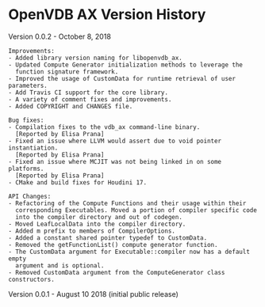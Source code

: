 OpenVDB AX Version History
==========================

Version 0.0.2 - October 8, 2018

    Improvements:
    - Added library version naming for libopenvdb_ax.
    - Updated Compute Generator initialization methods to leverage the
      function signature framework.
    - Improved the usage of CustomData for runtime retrieval of user parameters.
    - Add Travis CI support for the core library.
    - A variety of comment fixes and improvements.
    - Added COPYRIGHT and CHANGES file.

    Bug fixes:
    - Compilation fixes to the vdb_ax command-line binary.
      [Reported by Elisa Prana]
    - Fixed an issue where LLVM would assert due to void pointer instantiation.
      [Reported by Elisa Prana]
    - Fixed an issue where MCJIT was not being linked in on some platforms.
      [Reported by Elisa Prana]
    - CMake and build fixes for Houdini 17.

    API Changes:
    - Refactoring of the Compute Functions and their usage within their
      corresponding Executables. Moved a portion of compiler specific code
      into the compiler directory and out of codegen.
    - Moved LeafLocalData into the compiler directory.
    - Added m prefix to members of CompilerOptions.
    - Added a constant shared pointer typedef to CustomData.
    - Removed the getFunctionList() compute generator function.
    - The CustomData argument for Executable::compiler now has a default empty
      argument and is optional.
    - Removed CustomData argument from the ComputeGenerator class constructors.


Version 0.0.1 - August 10 2018 (initial public release)
